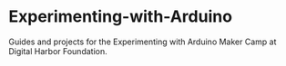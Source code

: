 # Experimenting-with-Arduino

Guides and projects for the Experimenting with Arduino Maker Camp at Digital Harbor Foundation. 
